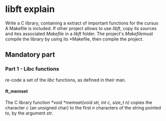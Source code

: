 # libft explain

Write a C library, containing a extract of important functions for the cursus
A Makefile is included. If other project allows to use *libft*, copy its sources and ites associated *Makefile* in a *libft* folder. The project's *Makefile*must compile the library by using its *Makefile, then compile the project.

## Mandatory part

### Part 1 - Libc functions

re-code a set of the *libc* functions, as defined in their man.

#### ft_memset

The C library function *void *memset(void *str, int c, size_t n)* copies the character *c* (an unsigned char) to the first *n* characters of the string pointed to, by the argument *str*.

